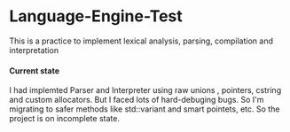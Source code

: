 # Language-Engine-Test
This is a practice to implement lexical analysis, parsing, compilation and interpretation
#### Current state
I had implemted Parser and Interpreter using raw unions , pointers, cstring and custom allocators.
But I faced lots of hard-debuging bugs. 
So I'm migrating to safer methods like std::variant and smart pointets, etc.
So the project is on incomplete state.
